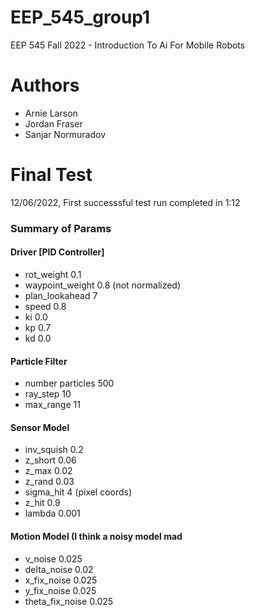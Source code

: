 # EEP_545_group1
EEP 545 Fall 2022 - Introduction To Ai For Mobile Robots

# Authors
- Arnie Larson
- Jordan Fraser
- Sanjar Normuradov


# Final Test

12/06/2022, First successsful test run completed in 1:12

### Summary of Params

#### Driver [PID Controller]

- rot_weight		0.1
- waypoint_weight	0.8  (not normalized)
- plan_lookahead	7
- speed			0.8
- ki 			0.0
- kp			0.7
- kd			0.0

#### Particle Filter

- number particles 	500
- ray_step		10
- max_range		11

#### Sensor Model

- inv_squish		0.2
- z_short		0.06
- z_max			0.02
- z_rand		0.03
- sigma_hit		4	(pixel coords)
- z_hit			0.9
- lambda		0.001

#### Motion Model  (I think a noisy model mad

- v_noise		0.025
- delta_noise		0.02
- x_fix_noise		0.025
- y_fix_noise		0.025
- theta_fix_noise	0.025


